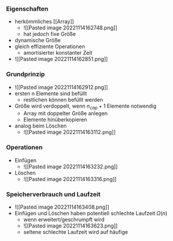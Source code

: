 ### Eigenschaften
+ herkömmliches [[Array]]
	+ ![[Pasted image 20221114162748.png]]
	+ hat jedoch fixe Größe
+ dynamische Größe
+ gleich effiziente Operationen
	+ amortisierter konstanter Zeit
+ ![[Pasted image 20221114162851.png]]

### Grundprinzip
+ ![[Pasted image 20221114162912.png]]
+ ersten n Elemente sind befüllt
	+ restlichen können befüllt werden
+ Größe wird verdoppelt, wenn $n_{cap}+1$ Elemente notwendig
	+ Array mit doppelter Größe anlegen
	+ Elemente hinüberkopieren
+ analog beim Löschen
	+ ![[Pasted image 20221114163112.png]]

### Operationen
+ Einfügen
	+ ![[Pasted image 20221114163232.png]]
+ Löschen
	+ ![[Pasted image 20221114163316.png]]

### Speicherverbrauch und Laufzeit
+ ![[Pasted image 20221114163408.png]]
+ Einfügen und Löschen haben potentiell schlechte Laufzeit $Ω(n)$
	+ wenn erweitert/geschrumpft wird
	+ ![[Pasted image 20221114163623.png]]
	+ seltene schlechte Laufzeit wird auf häufige  